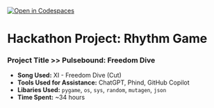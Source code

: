 [![Open in Codespaces](https://classroom.github.com/assets/launch-codespace-2972f46106e565e64193e422d61a12cf1da4916b45550586e14ef0a7c637dd04.svg)](https://classroom.github.com/open-in-codespaces?assignment_repo_id=17261170)

# Hackathon Project: Rhythm Game

### Project Title >> Pulsebound: Freedom Dive

* **Song Used:** XI - Freedom Dive (Cut)
* **Tools Used for Assistance:** ChatGPT, Phind, GitHub Copilot
* **Libaries Used:** `pygame`, `os`, `sys`, `random`, `mutagen`, `json`
* **Time Spent:** ~34 hours
